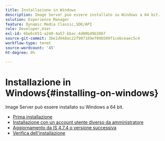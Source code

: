 ```yaml
---
title: Installazione in Windows
description: Image Server può essere installato su Windows a 64 bit.
solution: Experience Manager
feature: Dynamic Media Classic,SDK/API
role: Developer,User
exl-id: 6be6c651-a240-4a57-bbac-4d00b49b3867
source-git-commit: 3be1d948ac22f907169ef09b509f1cebceaec5c4
workflow-type: tm+mt
source-wordcount: '45'
ht-degree: 0%

---
```


# Installazione in Windows{#installing-on-windows}

Image Server può essere installato su Windows a 64 bit.

* [Prima installazione](t-first-time-installation-win.md)
* [Installazione con un account utente diverso da   amministratore](t-diff-account-win.md)
* [Aggiornamento da IS 4.7.4 o versione successiva](t-update-win.md)
* [Verifica dell&#39;installazione](t-verify-win.md)
